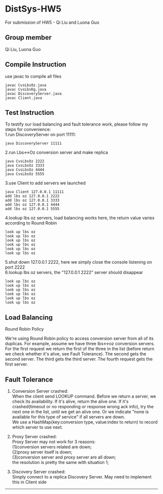 # DistSys-HW5
For submission of HW5 - Qi Liu and Luona Guo

Group member <br/>
-------------
Qi Liu, Luona Guo <br/>


Compile Instruction <br/>
-------------
use javac to compile all files<br />
`````
javac CvsLbsOz.java
javac CvsLbsKg.java
javac DiscoveryServer.java
javac Client.java
`````


Test Instruction <br/>
-------------
To testify our load balancing and fault tolerance work, please follow my steps for convenience:<br />
1.run DiscoveryServer on port 11111:
``````
java DiscoveryServer 11111
``````
2.run Lbs<->Oz conversion server and make replica
`````
java CvsLbsOz 2222
java CvsLbsOz 3333
java CvsLbsOz 4444
java CvsLbsOz 5555
`````
3.use Client to add servers we launched<br />
``````
java Client 127.0.0.1 11111
add lbs oz 127.0.0.1 2222
add lbs oz 127.0.0.1 3333
add lbs oz 127.0.0.1 4444
add lbs oz 127.0.0.1 5555
``````
4.lookup lbs oz servers, load balancing works here, the return value varies according to Round Robin
``````
look up lbs oz
look up lbs oz
look up lbs oz
look up lbs oz
look up lbs oz
look up lbs oz
``````
5.shut down 127.0.0.1 2222, here we simply close the console listening on port 2222<br />
6.lookup lbs oz servers, the "127.0.0.1 2222" server should disappear
``````
look up lbs oz
look up lbs oz
look up lbs oz
look up lbs oz
look up lbs oz
look up lbs oz
``````



Load Balancing<br/>
---------------
Round Robin Policy<br/>

We're using Round Robin policy to access conversion server from all of its duplicas. For example, assume we have three lbs<->oz conversion servers. For the first request we return the first of the three in the list (before return we check whether it's alive, see Fault Tolerance). The second gets the second server. The third gets the third server. The fourth request gets the first server. 


Fault Tolerance<br/>
---------------
1. Conversion Server crashed:<br/>
    When the client send LOOKUP command. Before we return a server, we check its availability. If it's alive, return the alive one. If it's crashed(timeout or no responding or response wrong ack info), try the next one in the list, until we get an alive one. Or we indicate "none is available for this type of service" if all servers are down.<br/> 
    We use a HashMap(key:conversion type, value:index to return) to record which server to use next.

2. Proxy Server crashed:<br/>
    Proxy Server may not work for 3 reasons:<br/>
    (1)conversion servers related are down;<br />
    (2)proxy server itself is down;<br />
    (3)conversion server and proxy server are all down;<br />
    the resolution is pretty the same with situation 1;

3. Discovery Server crashed:<br/>
    Simply connect to a replica Discovery Server. May need to implement this in Client side<br/> 
________________________________________________________________________________________________________________________________

